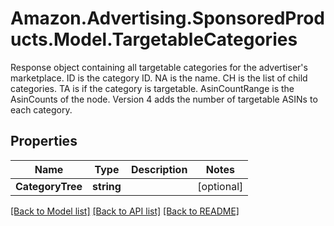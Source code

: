 # Amazon.Advertising.SponsoredProducts.Model.TargetableCategories
Response object containing all targetable categories for the advertiser's marketplace. ID is the category ID. NA is the name. CH is the list of child categories. TA is if the category is targetable. AsinCountRange is the AsinCounts of the node. Version 4 adds the number of targetable ASINs to each category.

## Properties

Name | Type | Description | Notes
------------ | ------------- | ------------- | -------------
**CategoryTree** | **string** |  | [optional] 

[[Back to Model list]](../README.md#documentation-for-models) [[Back to API list]](../README.md#documentation-for-api-endpoints) [[Back to README]](../README.md)

